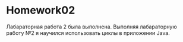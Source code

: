 # Homework02
Лабараторная работа 2 была выполнена.
Выполняя лабараторную работу №2 я научился использовать циклы в приложении Java.
